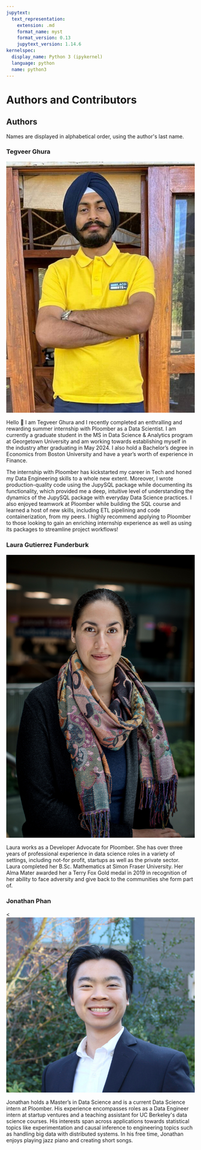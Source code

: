 ```yaml
---
jupytext:
  text_representation:
    extension: .md
    format_name: myst
    format_version: 0.13
    jupytext_version: 1.14.6
kernelspec:
  display_name: Python 3 (ipykernel)
  language: python
  name: python3
---
```


# Authors and Contributors

## Authors

Names are displayed in alphabetical order, using the author's last name. 

### Tegveer Ghura

![](Tegveer.jpg)

Hello :wave:  I am Tegveer Ghura and I recently completed an enthralling and rewarding summer internship with Ploomber as a Data Scientist. I am currently a graduate student in the MS in Data Science & Analytics program at Georgetown University and am working towards establishing myself in the industry after graduating in May 2024. I also hold a Bachelor’s degree in Economics from Boston University and have a year’s worth of experience in Finance.

The internship with Ploomber has kickstarted my career in Tech and honed my Data Engineering skills to a whole new extent. Moreover, I wrote production-quality code using the JupySQL package while documenting its functionality, which provided me a deep, intuitive level of understanding the dynamics of the JupySQL package with everyday Data Science practices. I also enjoyed teamwork at Ploomber while building the SQL course and learned a host of new skills, including ETL pipelining and code containerization, from my peers. I highly recommend applying to Ploomber to those looking to gain an enriching internship experience as well as using its packages to streamline project workflows!

### Laura Gutierrez Funderburk

![](Laura.jpeg)

Laura works as a Developer Advocate for Ploomber. She has over three years of professional experience in data science roles in a variety of settings, including not-for profit, startups as well as the private sector. Laura completed her B.Sc. Mathematics at Simon Fraser University. Her Alma Mater awarded her a Terry Fox Gold medal in 2019 in recognition of her ability to face adversity and give back to the communities she form part of.

### Jonathan Phan


<![](Jonathan.png)

Jonathan holds a Master’s in Data Science and is a current Data Science intern at Ploomber. His experience encompasses roles as a Data Engineer intern at startup ventures and a teaching assistant for UC Berkeley's data science courses. His interests span across applications towards statistical topics like experimentation and causal inference to engineering topics such as handling big data with distributed systems. In his free time, Jonathan enjoys playing jazz piano and creating short songs.